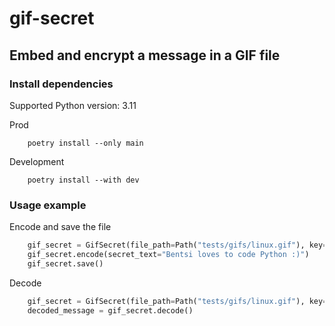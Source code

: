 # gif-secret
## Embed and encrypt a message in a GIF file
### Install dependencies
Supported Python version: 3.11

Prod
```commandline
    poetry install --only main
```
Development
```commandline
    poetry install --with dev
```

### Usage example
Encode and save the file
```python
    gif_secret = GifSecret(file_path=Path("tests/gifs/linux.gif"), key="key!")
    gif_secret.encode(secret_text="Bentsi loves to code Python :)")
    gif_secret.save()
```
Decode
```python
    gif_secret = GifSecret(file_path=Path("tests/gifs/linux.gif"), key="key!")
    decoded_message = gif_secret.decode()
```